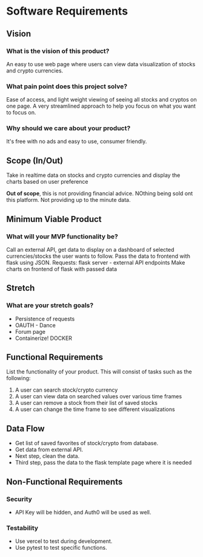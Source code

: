 # Software Requirements

## Vision

### What is the vision of this product?

An easy to use web page where users can view data visualization of stocks and crypto currencies.

### What pain point does this project solve?

Ease of access, and light weight viewing of seeing all stocks and cryptos on one page. A very streamlined approach to help you focus on what you want to focus on.

### Why should we care about your product?

It's free with no ads and easy to use, consumer friendly.

## Scope (In/Out)

Take in realtime data on stocks and crypto currencies and display the charts based on user preference

**Out of scope**, this is not providing financial advice. NOthing being sold ont this platform. Not providing up to the minute data.

## Minimum Viable Product

### What will your MVP functionality be?

Call an external API, get data to display on a dashboard of selected currencies/stocks the user wants to follow.
Pass the  data to frontend with flask using JSON.
Requests: flask server - external API endpoints
Make charts on frontend of flask with passed data

## Stretch

### What are your stretch goals?

- Persistence of requests
- OAUTH - Dance
- Forum page
- Containerize! DOCKER  

## Functional Requirements

List the functionality of your product. This will consist of tasks such as the following:

1. A user can search stock/crypto currency
2. A user can view data on searched values over various time frames
3. A user can remove a stock from their list of saved stocks
4. A user can change the time frame to see different visualizations

## Data Flow

- Get list of saved favorites of stock/crypto from database.
- Get data from external API.
- Next step, clean the data.
- Third step, pass the data to the flask template page where it is needed

## Non-Functional Requirements

### Security

- API Key will be hidden, and Auth0 will be used as well.

### Testability

- Use vercel to test during development.
- Use pytest to test specific functions.